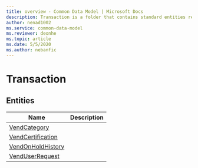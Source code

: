 ```yaml
---
title: overview - Common Data Model | Microsoft Docs
description: Transaction is a folder that contains standard entities related to the Common Data Model.
author: nenad1002
ms.service: common-data-model
ms.reviewer: deonhe
ms.topic: article
ms.date: 5/5/2020
ms.author: nebanfic
---
```


# Transaction


## Entities

|Name|Description|
|---|---|
|[VendCategory](VendCategory.md)||
|[VendCertification](VendCertification.md)||
|[VendOnHoldHistory](VendOnHoldHistory.md)||
|[VendUserRequest](VendUserRequest.md)||

